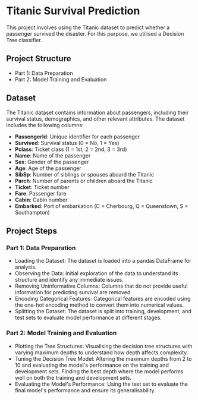 # Titanic Survival Prediction
This project involves using the Titanic dataset to predict whether a passenger survived the disaster. 
For this purpose, we utilised a Decision Tree classifier.

## Project Structure
- Part 1: Data Preparation
- Part 2: Model Training and Evaluation

## Dataset
The Titanic dataset contains information about passengers, including their survival status, demographics, and other relevant attributes. 
The dataset includes the following columns:
- **PassengerId**: Unique identifier for each passenger
- **Survived**: Survival status (0 = No, 1 = Yes)
- **Pclass**: Ticket class (1 = 1st, 2 = 2nd, 3 = 3rd)
- **Name**: Name of the passenger
- **Sex**: Gender of the passenger
- **Age**: Age of the passenger
- **SibSp**: Number of siblings or spouses aboard the Titanic
- **Parch**: Number of parents or children aboard the Titanic
- **Ticket**: Ticket number
- **Fare**: Passenger fare
- **Cabin**: Cabin number
- **Embarked**: Port of embarkation (C = Cherbourg, Q = Queenstown, S = Southampton)


## Project Steps
### Part 1: Data Preparation
- Loading the Dataset:
The dataset is loaded into a pandas DataFrame for analysis.
- Observing the Data:
Initial exploration of the data to understand its structure and identify any immediate issues.
- Removing Uninformative Columns:
Columns that do not provide useful information for predicting survival are removed.
- Encoding Categorical Features:
Categorical features are encoded using the one-hot encoding method to convert them into numerical values.
- Splitting the Dataset:
The dataset is split into training, development, and test sets to evaluate model performance at different stages.

### Part 2: Model Training and Evaluation
- Plotting the Tree Structures:
Visualising the decision tree structures with varying maximum depths to understand how depth affects complexity.
- Tuning the Decision Tree Model:
Altering the maximum depths from 2 to 10 and evaluating the model's performance on the training and development sets.
Finding the best depth where the model performs well on both the training and development sets.
- Evaluating the Model's Performance:
Using the test set to evaluate the final model's performance and ensure its generalisability.
